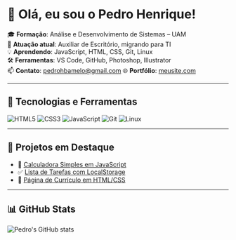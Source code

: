 # 👋 Olá, eu sou o Pedro Henrique!

🎓 **Formação**: Análise e Desenvolvimento de Sistemas – UAM  
💼 **Atuação atual**: Auxiliar de Escritório, migrando para TI  
💡 **Aprendendo**: JavaScript, HTML, CSS, Git, Linux  
🛠 **Ferramentas**: VS Code, GitHub, Photoshop, Illustrator  
📫 **Contato**: pedrohbamelo@gmail.com
🌐 **Portfólio**: [meusite.com](https://meusite.com)

---

## 🚀 Tecnologias e Ferramentas

![HTML5](https://img.shields.io/badge/HTML5-E34F26?style=flat&logo=html5&logoColor=white)
![CSS3](https://img.shields.io/badge/CSS3-1572B6?style=flat&logo=css3&logoColor=white)
![JavaScript](https://img.shields.io/badge/JavaScript-F7DF1E?style=flat&logo=javascript&logoColor=black)
![Git](https://img.shields.io/badge/Git-F05032?style=flat&logo=git&logoColor=white)
![Linux](https://img.shields.io/badge/Linux-FCC624?style=flat&logo=linux&logoColor=black)

---

## 📌 Projetos em Destaque

- 🧮 [Calculadora Simples em JavaScript](https://github.com/pedrohbamelo/calculadora-js)
- ✅ [Lista de Tarefas com LocalStorage](https://github.com/pedrohbamelo/todo-list)
- 🧾 [Página de Currículo em HTML/CSS](https://github.com/pedrohbamelo/curriculo-html)

---

## 📊 GitHub Stats

![Pedro's GitHub stats](https://github-readme-stats.vercel.app/api?username=pedrohbamelo&show_icons=true&theme=default)

<!--
**oPedroHBMelo/oPedroHBMelo** is a ✨ _special_ ✨ repository because its `README.md` (this file) appears on your GitHub profile.

Here are some ideas to get you started:

- 🔭 I’m currently working on ...
- 🌱 I’m currently learning ...
- 👯 I’m looking to collaborate on ...
- 🤔 I’m looking for help with ...
- 💬 Ask me about ...
- 📫 How to reach me: ...
- 😄 Pronouns: ...
- ⚡ Fun fact: ...
-->
